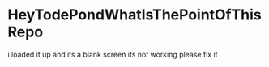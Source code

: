 # HeyTodePondWhatIsThePointOfThisRepo
i loaded it up and its a blank screen its not working please fix it

